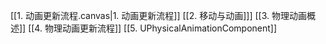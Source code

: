 

[[1. 动画更新流程.canvas|1. 动画更新流程]]
[[2. 移动与动画]]]
[[3. 物理动画概述]]
[[4. 物理动画更新流程]]
[[5. UPhysicalAnimationComponent]]




